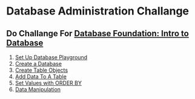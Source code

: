 # Database Administration Challange

## Do Challange For [Database Foundation: Intro to Database](https://www.linkedin.com/learning/database-foundations-intro-to-databases/challenge-create-a-server-container?contextUrn=urn%3Ali%3Ala_learningPlanV2%3AAEQAADBBJ_MBU7My6XNFf_Dd8R_GnVpO-XvP5Og) 
1. [Set Up Database Playground]()
2. [Create a Database]()
3. [Create Table Objects]()
4. [Add Data To A Table]()
5. [Set Values with ORDER BY]()
6. [Data Manipulation]()  
